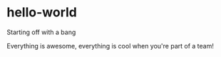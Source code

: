 # hello-world
Starting off with a bang


Everything is awesome, everything is cool when you're part of a team!
